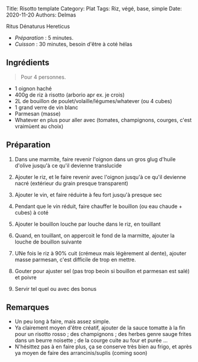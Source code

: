 Title: Risotto template
Category: Plat
Tags: Riz, végé, base, simple
Date: 2020-11-20
Authors: Delmas

Ritus Dénaturus Hereticus

- *Préparation* : 5 minutes.
- *Cuisson* : 30 minutes, besoin d'être à coté hélas

## Ingrédients
> Pour 4 personnes.

  - 1 oignon haché
  - 400g de riz à risotto (arborio apr ex. je crois)
  - 2L de bouillon de poulet/volaille/légumes/whatever (ou 4 cubes)
  - 1 grand verre de vin blanc
  - Parmesan (masse)
  - Whatever en plus pour aller avec (tomates, champignons, courges, c'est vraimùent au choix)

## Préparation
  
  1. Dans une marmite, faire revenir l'oignon dans un gros glug d'huile d'olive jusqu'à ce qu'il devienne translucide

  2. Ajouter le riz, et le faire revenir avec l'oignon jusqu'à ce qu'il devienne nacré (extérieur du grain presque transparent)
  
  3. Ajouter le vin, et faire réduirte à feu fort jusqu'à presque sec

  4. Pendant que le vin réduit, faire chauffer le bouillon (ou eau chaude + cubes) à coté

  5. Ajouter le bouillon louche par louche dans le riz, en touillant
  
  6. Quand, en touillant, on appercoit le fond de la marmitte, ajouter la louche de bouillon suivante

  7. UNe fois le riz à 90% cuit (crémeux mais légèrement al dente), ajouter masse parmesan, c'est difficile de trop en mettre.
  
  8. Gouter pour ajuster sel (pas trop beoin si bouillon et parmesan est salé) et poivre
  
  9. Servir tel quel ou avec des bonus
  


## Remarques
  - Un peu long à faire, mais assez simple.
  - Ya clairement moyen d'être créatif, ajouter de la sauce tomatte à la fin pour un risotto rosso ; des champignons ; des herbes genre sauge frites dans un beurre noisette ; de la courge cuite au four et purée ... 
  - N'hésittez pas à en faire plus, ça se conserve très bien au frigo, et après ya moyen de faire des arrancinis/suplis (coming soon)
  
  
